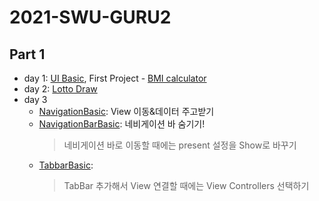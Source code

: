 # 2021-SWU-GURU2
## Part 1
* day 1: [UI Basic](https://github.com/lollin0/2021-SWU-GURU2/tree/main/UIBasic), First Project - [BMI calculator](https://github.com/lollin0/2021-SWU-GURU2/tree/main/FristProject)
* day 2: [Lotto Draw](https://github.com/lollin0/2021-SWU-GURU2/tree/main/LottoDraw)
* day 3
  - [NavigationBasic](https://github.com/lollin0/2021-SWU-GURU2/tree/main/NavigationBasic): View 이동&데이터 주고받기
  - [NavigationBarBasic](): 네비게이션 바 숨기기!
    > 네비게이션 바로 이동할 때에는 present 설정을 Show로 바꾸기
  - [TabbarBasic]():
    > TabBar 추가해서 View 연결할 때에는 View Controllers 선택하기
